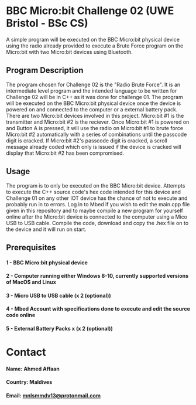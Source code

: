 # BBC Micro:bit Challenge 02 (UWE Bristol - BSc CS)
A simple program will be executed on the BBC Micro:bit physical device using the radio already provided to execute a Brute Force program on the Micro:bit with two Micro:bit devices using Bluetooth.

## Program Description
The program chosen for Challenge 02 is the "Radio Brute Force". It is an intermediate level program and the intended language to be written for Challenge 02 will be in C++ as it was done for challenge 01. The program will be executed on the BBC Micro:bit physical device once the device is powered on and connected to the computer or a external battery pack. There are two Micro:bit devices involved in this project. Micro:bit #1 is the transmitter and Micro:bit #2 is the reciever. Once Micro:bit #1 is powered on and Button A is pressed, it will use the radio on Micro:bit #1 to brute force Micro:bit #2 automatically with a series of combinations until the passcode digit is cracked. If Micro:bit #2's passcode digit is cracked, a scroll message already coded which only is issued if the device is cracked will display that Micro:bit #2 has been compromised. 


## Usage
The program is to only be executed on the BBC Micro:bit device. Attempts to execute the C++ source code's hex code intended for this device and Challenge 01 on any other IOT device has the chance of not to execute and probably run in to errors. Log in to Mbed if you wish to edit the main.cpp file given in this repository and to maybe compile a new program for yourself online after the Micro:bit device is connected to the computer using a Mico USB to USB cable. Compile the code, download and copy the .hex file on to the device and it will run on start.

## Prerequisites
#### 1 - BBC Micro:bit physical device
#### 2 - Computer running either Windows 8-10, currently supported versions of MacOS and Linux
#### 3 - Micro USB to USB cable (x 2 (optional))
#### 4 - Mbed Account with specifications done to execute and edit the source code online
#### 5 - External Battery Packs x (x 2 (optional))

# Contact
#### Name: Ahmed Affaan
#### Country: Maldives
#### Email: mnlsmmdv13@protonmail.com
